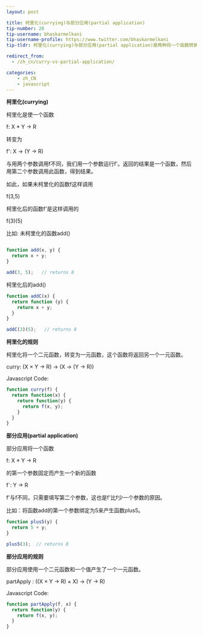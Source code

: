 ```yaml
---
layout: post

title: 柯里化(currying)与部分应用(partial application)
tip-number: 28
tip-username: bhaskarmelkani
tip-username-profile: https://www.twitter.com/bhaskarmelkani
tip-tldr: 柯里化(currying)与部分应用(partial application)是两种将一个函数转换为另一个有着较小普通参数个数的函数的方法。

redirect_from:
  - /zh_cn/curry-vs-partial-application/

categories:
    - zh_CN
    - javascript
---
```


**柯里化(currying)**

柯里化是使一个函数

f: X * Y -> R

转变为

f': X -> (Y -> R)

与用两个参数调用f不同，我们用一个参数运行f'。返回的结果是一个函数，然后用第二个参数调用此函数，得到结果。

如此，如果未柯里化的函数f这样调用

f(3,5)

柯里化后的函数f'是这样调用的

f(3)(5)

比如:
未柯里化的函数add()

```javascript

function add(x, y) {
  return x + y;
}

add(3, 5);   // returns 8
```

柯里化后的add()

```javascript
function addC(x) {
  return function (y) {
    return x + y;
  }
}

addC(3)(5);   // returns 8
```

**柯里化的规则** 

柯里化将一个二元函数，转变为一元函数，这个函数将返回另一个一元函数。

curry: (X × Y → R) → (X → (Y → R))

Javascript Code:

```javascript
function curry(f) {
  return function(x) {
    return function(y) {
      return f(x, y);
    }
  }
}
```

**部分应用(partial application)**

部分应用将一个函数

f: X * Y -> R

的第一个参数固定而产生一个新的函数

f`: Y -> R

f'与f不同，只需要填写第二个参数，这也是f'比f少一个参数的原因。

比如：将函数add的第一个参数绑定为5来产生函数plus5。

```javascript
function plus5(y) {
  return 5 + y;
}

plus5(3);  // returns 8
```

**部分应用的规则** 

部分应用使用一个二元函数和一个值产生了一个一元函数。

partApply : ((X × Y → R) × X) → (Y → R)

Javascript Code:

```javascript
function partApply(f, x) {
  return function(y) {
    return f(x, y);
  }
}
```
